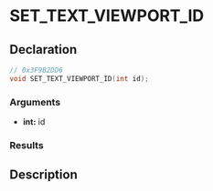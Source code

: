 # SET_TEXT_VIEWPORT_ID

## Declaration
```cpp
// 0x3F9B2DD6
void SET_TEXT_VIEWPORT_ID(int id);
```

### Arguments
- **int:** id

### Results

## Description
